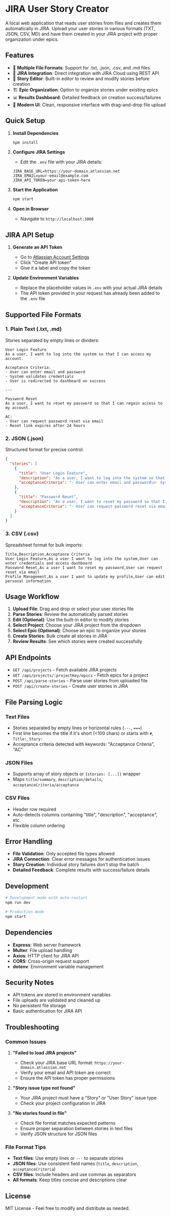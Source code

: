 # JIRA User Story Creator

A local web application that reads user stories from files and creates them automatically in JIRA. Upload your user stories in various formats (TXT, JSON, CSV, MD) and have them created in your JIRA project with proper organization under epics.

## Features

- 📁 **Multiple File Formats**: Support for .txt, .json, .csv, and .md files
- 🎯 **JIRA Integration**: Direct integration with JIRA Cloud using REST API
- 📝 **Story Editor**: Built-in editor to review and modify stories before creation
- 🏗️ **Epic Organization**: Option to organize stories under existing epics
- 📊 **Results Dashboard**: Detailed feedback on creation success/failures
- 🎨 **Modern UI**: Clean, responsive interface with drag-and-drop file upload

## Quick Setup

1. **Install Dependencies**
   ```bash
   npm install
   ```

2. **Configure JIRA Settings**
   - Edit the `.env` file with your JIRA details:
   ```
   JIRA_BASE_URL=https://your-domain.atlassian.net
   JIRA_EMAIL=your-email@example.com
   JIRA_API_TOKEN=your-api-token-here
   ```

3. **Start the Application**
   ```bash
   npm start
   ```

4. **Open in Browser**
   - Navigate to `http://localhost:3000`

## JIRA API Setup

1. **Generate an API Token**
   - Go to [Atlassian Account Settings](https://id.atlassian.com/manage-profile/security/api-tokens)
   - Click "Create API token"
   - Give it a label and copy the token

2. **Update Environment Variables**
   - Replace the placeholder values in `.env` with your actual JIRA details
   - The API token provided in your request has already been added to the `.env` file

## Supported File Formats

### 1. Plain Text (.txt, .md)
Stories separated by empty lines or dividers:

```
User Login Feature
As a user, I want to log into the system so that I can access my account.

Acceptance Criteria:
- User can enter email and password
- System validates credentials
- User is redirected to dashboard on success

---

Password Reset
As a user, I want to reset my password so that I can regain access to my account.

AC:
- User can request password reset via email
- Reset link expires after 24 hours
```

### 2. JSON (.json)
Structured format for precise control:

```json
{
  "stories": [
    {
      "title": "User Login Feature",
      "description": "As a user, I want to log into the system so that I can access my account.",
      "acceptanceCriteria": "- User can enter email and password\n- System validates credentials\n- User is redirected to dashboard on success"
    },
    {
      "title": "Password Reset",
      "description": "As a user, I want to reset my password so that I can regain access to my account.",
      "acceptanceCriteria": "- User can request password reset via email\n- Reset link expires after 24 hours"
    }
  ]
}
```

### 3. CSV (.csv)
Spreadsheet format for bulk imports:

```csv
Title,Description,Acceptance Criteria
User Login Feature,As a user I want to log into the system,User can enter credentials and access dashboard
Password Reset,As a user I want to reset my password,User can request reset via email
Profile Management,As a user I want to update my profile,User can edit personal information
```

## Usage Workflow

1. **Upload File**: Drag and drop or select your user stories file
2. **Parse Stories**: Review the automatically parsed stories
3. **Edit (Optional)**: Use the built-in editor to modify stories
4. **Select Project**: Choose your JIRA project from the dropdown
5. **Select Epic (Optional)**: Choose an epic to organize your stories
6. **Create Stories**: Bulk create all stories in JIRA
7. **Review Results**: See which stories were created successfully

## API Endpoints

- `GET /api/projects` - Fetch available JIRA projects
- `GET /api/projects/:projectKey/epics` - Fetch epics for a project
- `POST /api/parse-stories` - Parse user stories from uploaded file
- `POST /api/create-stories` - Create user stories in JIRA

## File Parsing Logic

### Text Files
- Stories separated by empty lines or horizontal rules (`---`, `===`)
- First line becomes the title if it's short (<100 chars) or starts with `#`, `Title:`, `Story:`
- Acceptance criteria detected with keywords: "Acceptance Criteria", "AC"

### JSON Files
- Supports array of story objects or `{stories: [...]}` wrapper
- Maps `title/summary`, `description/details`, `acceptanceCriteria/acceptance`

### CSV Files
- Header row required
- Auto-detects columns containing "title", "description", "acceptance", etc.
- Flexible column ordering

## Error Handling

- **File Validation**: Only accepted file types allowed
- **JIRA Connection**: Clear error messages for authentication issues
- **Story Creation**: Individual story failures don't stop the batch
- **Detailed Feedback**: Complete results with success/failure details

## Development

```bash
# Development mode with auto-restart
npm run dev

# Production mode
npm start
```

## Dependencies

- **Express**: Web server framework
- **Multer**: File upload handling
- **Axios**: HTTP client for JIRA API
- **CORS**: Cross-origin request support
- **dotenv**: Environment variable management

## Security Notes

- API tokens are stored in environment variables
- File uploads are validated and cleaned up
- No persistent file storage
- Basic authentication for JIRA API

## Troubleshooting

### Common Issues

1. **"Failed to load JIRA projects"**
   - Check your JIRA base URL format: `https://your-domain.atlassian.net`
   - Verify your email and API token are correct
   - Ensure the API token has proper permissions

2. **"Story issue type not found"**
   - Your JIRA project must have a "Story" or "User Story" issue type
   - Check your project configuration in JIRA

3. **"No stories found in file"**
   - Check file format matches expected patterns
   - Ensure proper separation between stories in text files
   - Verify JSON structure for JSON files

### File Format Tips

- **Text files**: Use empty lines or `---` to separate stories
- **JSON files**: Use consistent field names (`title`, `description`, `acceptanceCriteria`)
- **CSV files**: Include headers and use commas as separators
- **All formats**: Keep titles concise and descriptions clear

## License

MIT License - Feel free to modify and distribute as needed.